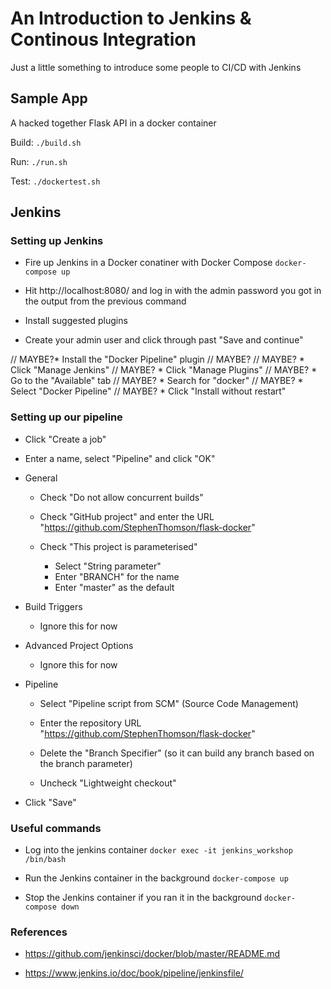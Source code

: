 # An Introduction to Jenkins & Continous Integration

Just a little something to introduce some people to CI/CD with Jenkins

## Sample App

A hacked together Flask API in a docker container

Build: `./build.sh`

Run: `./run.sh`

Test: `./dockertest.sh`

## Jenkins

### Setting up Jenkins

* Fire up Jenkins in a Docker conatiner with Docker Compose `docker-compose up`

* Hit http://localhost:8080/ and log in with the admin password you got in the output from the previous command

* Install suggested plugins

* Create your admin user and click through past "Save and continue"

// MAYBE?* Install the "Docker Pipeline" plugin
// MAYBE?
// MAYBE?  * Click "Manage Jenkins"
// MAYBE?  * Click "Manage Plugins"
// MAYBE?  * Go to the "Available" tab
// MAYBE?  * Search for "docker"
// MAYBE?  * Select "Docker Pipeline"
// MAYBE?  * Click "Install without restart"

### Setting up our pipeline

* Click "Create a job"

* Enter a name, select "Pipeline" and click "OK"

* General

  * Check "Do not allow concurrent builds"

  * Check "GitHub project" and enter the URL "https://github.com/StephenThomson/flask-docker"
  
  * Check "This project is parameterised"
  
    * Select "String parameter"
    * Enter "BRANCH" for the name
    * Enter "master" as the default

* Build Triggers

  * Ignore this for now
  
* Advanced Project Options

  * Ignore this for now

* Pipeline

  * Select "Pipeline script from SCM" (Source Code Management)
  
  * Enter the repository URL "https://github.com/StephenThomson/flask-docker"
  
  * Delete the "Branch Specifier" (so it can build any branch based on the branch parameter)
  
  * Uncheck "Lightweight checkout"

* Click "Save"

### Useful commands

* Log into the jenkins container `docker exec -it jenkins_workshop /bin/bash`

* Run the Jenkins container in the background `docker-compose up`

* Stop the Jenkins container if you ran it in the background `docker-compose down`

### References

* https://github.com/jenkinsci/docker/blob/master/README.md

* https://www.jenkins.io/doc/book/pipeline/jenkinsfile/

